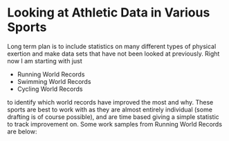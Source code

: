 # Looking at Athletic Data in Various Sports

Long term plan is to include statistics on many different types of physical exertion and make data sets that have not been looked at previously. Right now I am starting with just 

- Running World Records
- Swimming World Records
- Cycling World Records

to identify which world records have improved the most and why. These sports are best to work with as they are almost entirely individual (some drafting is of course possible), and are time based giving a simple statistic to track improvement on. Some work samples from Running World Records are below:

[](https://github.com/dungates/Athletics/blob/master/Images/MensWomensRecordPace)

[](https://github.com/dungates/Athletics/blob/master/Images/AllRecordsOverTime)

